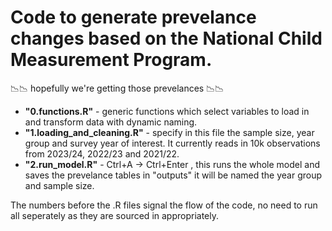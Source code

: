 # Code to generate prevelance changes based on the National Child Measurement Program. #
📉📉 hopefully we're getting those prevelances 📉📉

* **"0.functions.R"** - generic functions which select variables to load in and transform data with dynamic naming. 
* **"1.loading_and_cleaning.R"** - specify in this file the sample size, year group and survey year of interest. It currently reads in 10k observations from 2023/24, 2022/23 and 2021/22. 
* **"2.run_model.R"** - Ctrl+A -> Ctrl+Enter ,  this runs the whole model and saves the prevelance tables in "outputs" it will be named the year group and sample size. 

The numbers before the .R files signal the flow of the code, no need to run all seperately as they are sourced in appropriately. 
